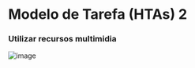 # Modelo de Tarefa (HTAs) 2
### Utilizar recursos multimidia

![image](https://github.com/user-attachments/assets/19d132ee-70fa-44bd-a984-71c9b1dd88f7)


